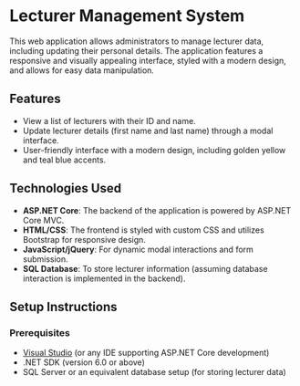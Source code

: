 # Lecturer Management System

This web application allows administrators to manage lecturer data, including updating their personal details. The application features a responsive and visually appealing interface, styled with a modern design, and allows for easy data manipulation.

## Features
- View a list of lecturers with their ID and name.
- Update lecturer details (first name and last name) through a modal interface.
- User-friendly interface with a modern design, including golden yellow and teal blue accents.

## Technologies Used
- **ASP.NET Core**: The backend of the application is powered by ASP.NET Core MVC.
- **HTML/CSS**: The frontend is styled with custom CSS and utilizes Bootstrap for responsive design.
- **JavaScript/jQuery**: For dynamic modal interactions and form submission.
- **SQL Database**: To store lecturer information (assuming database interaction is implemented in the backend).

## Setup Instructions

### Prerequisites
- [Visual Studio](https://visualstudio.microsoft.com/) (or any IDE supporting ASP.NET Core development)
- .NET SDK (version 6.0 or above)
- SQL Server or an equivalent database setup (for storing lecturer data)
